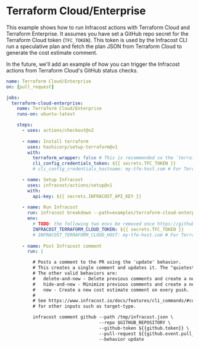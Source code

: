 # Terraform Cloud/Enterprise

This example shows how to run Infracost actions with Terraform Cloud and Terraform Enterprise. It assumes you have set a GitHub repo secret for the Terraform Cloud token (`TFC_TOKEN`). This token is used by the Infracost CLI run a speculative plan and fetch the plan JSON from Terraform Cloud to generate the cost estimate comment.

In the future, we'll add an example of how you can trigger the Infracost actions from Terraform Cloud's GitHub status checks.

[//]: <> (BEGIN EXAMPLE)
```yml
name: Terraform Cloud/Enterprise
on: [pull_request]

jobs:
  terraform-cloud-enterprise:
    name: Terraform Cloud/Enterprise
    runs-on: ubuntu-latest

    steps:
      - uses: actions/checkout@v2
      
      - name: Install terraform
        uses: hashicorp/setup-terraform@v1
        with:
          terraform_wrapper: false # This is recommended so the `terraform show` command outputs valid JSON
          cli_config_credentials_token: ${{ secrets.TFC_TOKEN }}
          # cli_config_credentials_hostname: my-tfe-host.com # For Terraform Enterprise users only

      - name: Setup Infracost
        uses: infracost/actions/setup@v1
        with:
          api-key: ${{ secrets.INFRACOST_API_KEY }}
          
      - name: Run Infracost
        run: infracost breakdown --path=examples/terraform-cloud-enterprise/code --format=json --out-file=/tmp/infracost.json
        env:
          # TODO: the following two envs be removed once https://github.com/infracost/infracost/pull/1148 is released in v0.9.14 of the CLI (https://github.com/infracost/infracost/releases)
          INFRACOST_TERRAFORM_CLOUD_TOKEN: ${{ secrets.TFC_TOKEN }} 
          # INFRACOST_TERRAFORM_CLOUD_HOST: my-tfe-host.com # For Terraform Enterprise users only.
        
      - name: Post Infracost comment
        run: |

          # Posts a comment to the PR using the 'update' behavior.
          # This creates a single comment and updates it. The "quietest" option.
          # The other valid behaviors are:
          #   delete-and-new - Delete previous comments and create a new one.
          #   hide-and-new - Minimize previous comments and create a new one.
          #   new - Create a new cost estimate comment on every push.
          #
          # See https://www.infracost.io/docs/features/cli_commands/#comment-on-pull-requests
          # for other inputs such as target-type.

          infracost comment github --path /tmp/infracost.json \
                                   --repo $GITHUB_REPOSITORY \
                                   --github-token ${{github.token}} \
                                   --pull-request ${{github.event.pull_request.number}} \
                                   --behavior update
```
[//]: <> (END EXAMPLE)
